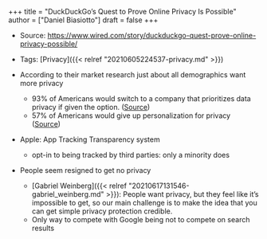 +++
title = "DuckDuckGo’s Quest to Prove Online Privacy Is Possible"
author = ["Daniel Biasiotto"]
draft = false
+++

-   Source:  <https://www.wired.com/story/duckduckgo-quest-prove-online-privacy-possible/>
-   Tags: [Privacy]({{< relref "20210605224537-privacy.md" >}})

-   According to their market research just about all demographics want more privacy
    -   93% of Americans would switch to a company that prioritizes data privacy if given the option. ([Source](https://www.datocms-assets.com/16414/1597294492-transcenddataprivacyfeedbackloop-2020.pdf))
    -   57% of Americans would give up personalization for privacy ([Source](http://www.conference-board.org/press/data-privacy-survey-nov2020))
-   Apple: App Tracking Transparency system
    -   opt-in to being tracked by third parties: only a minority does

-   People seem resigned to get no privacy
    -   [Gabriel Weinberg]({{< relref "20210617131546-gabriel_weinberg.md" >}}): People want privacy, but they feel like it’s impossible to get, so our main challenge is to make the idea that you can get simple privacy protection credible.
    -   Only way to compete with Google being not to compete on search results